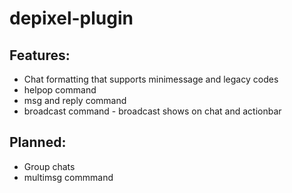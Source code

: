 # depixel-plugin
 
## Features:
- Chat formatting that supports minimessage and legacy codes
- helpop command
- msg and reply command
- broadcast command - broadcast shows on chat and actionbar
## Planned:
- Group chats
- multimsg commmand
